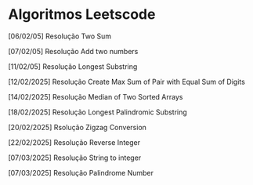 # Algoritmos Leetscode

[06/02/05] Resolução Two Sum 

[07/02/05] Resolução  Add two numbers 

[11/02/05] Resolução Longest Substring 

[12/02/2025] Resolução Create Max Sum of Pair with Equal Sum of Digits 

[14/02/2025] Resolução Median of Two Sorted Arrays

[18/02/2025] Resolução Longest Palindromic Substring 

[20/02/2025] Rsolução Zigzag Conversion

[22/02/2025] Resolução Reverse Integer 

[07/03/2025] Resolução String to integer 

[07/03/2025] Resolução Palindrome Number
